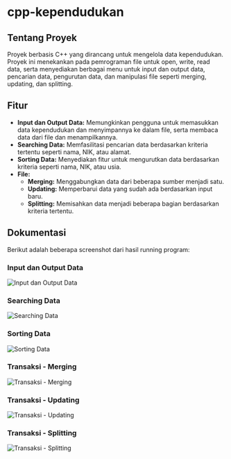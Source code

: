 # cpp-kependudukan

## Tentang Proyek

Proyek berbasis C++ yang dirancang untuk mengelola data kependudukan. Proyek ini menekankan pada pemrograman file untuk open, write, read data, serta menyediakan berbagai menu untuk input dan output data, pencarian data, pengurutan data, dan manipulasi file seperti merging, updating, dan splitting.

## Fitur

- **Input dan Output Data:** Memungkinkan pengguna untuk memasukkan data kependudukan dan menyimpannya ke dalam file, serta membaca data dari file dan menampilkannya.
- **Searching Data:** Memfasilitasi pencarian data berdasarkan kriteria tertentu seperti nama, NIK, atau alamat.
- **Sorting Data:** Menyediakan fitur untuk mengurutkan data berdasarkan kriteria seperti nama, NIK, atau usia.
- **File:**
  - **Merging:** Menggabungkan data dari beberapa sumber menjadi satu.
  - **Updating:** Memperbarui data yang sudah ada berdasarkan input baru.
  - **Splitting:** Memisahkan data menjadi beberapa bagian berdasarkan kriteria tertentu.

## Dokumentasi

Berikut adalah beberapa screenshot dari hasil running program:

### Input dan Output Data
![Input dan Output Data](docs/assets/input_output_data.png)

### Searching Data
![Searching Data](docs/assets/searching_data.png)

### Sorting Data
![Sorting Data](docs/assets/sorting_data.png)

### Transaksi - Merging
![Transaksi - Merging](docs/assets/merging.png)

### Transaksi - Updating
![Transaksi - Updating](docs/assets/updating.png)

### Transaksi - Splitting
![Transaksi - Splitting](docs/assets/splitting.png)